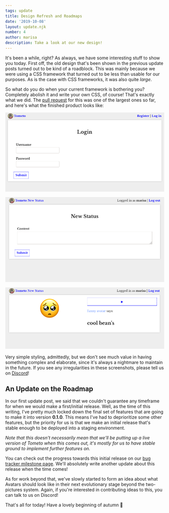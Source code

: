```yaml
---
tags: update
title: Design Refresh and Roadmaps
date: '2019-10-08'
layout: update.njk
number: 4
author: marisa
description: Take a look at our new design!
---
```

It's been a while, right? As always, we have some interesting stuff to show you today. First off, the old design that's been shown in the previous update posts turned out to be kind of a roadblock. This was mainly because we were using a CSS framework that turned out to be less than usable for our purposes. As is the case with CSS frameworks, it was also quite _large_.

So what do you do when your current framework is bothering you? Completely abolish it and write your own CSS, of course! That's exactly what we did. The [pull request](https://marie.marisa.cloud/t/tometo/pulls/3) for this was one of the largest ones so far, and here's what the finished product looks like:

<img
  class="w-100"
  alt="A login screen"
  src="/img/uploads/sc1.png"
  />

<img
  class="w-100"
  alt="A status creation screen"
  src="/img/uploads/sc2.png"
  />

<img
  class="w-100"
  alt="A status view screen"
  src="/img/uploads/sc3.png"
  />

Very simple styling, admittedly, but we don't see much value in having something complex and elaborate, since it's always a nightmare to maintain in the future. If you see any irregularities in these screenshots, please tell us on [Discord](https://discord.gg/xqTEcaw)!

## An Update on the Roadmap

In our first update post, we said that we couldn't guarantee any timeframe for when we would make a first/initial release. Well, as the time of this writing, I've pretty much locked down the final set of features that are going to make it into version **0.1.0**. This means I've had to deprioritize some other features, but the priority for us is that we make an initial release that's stable enough to be deployed into a staging environment.

_Note that this doesn't necessarily mean that we'll be putting up a live version of Tometo when this comes out, it's mostly for us to have stable ground to implement further features on._

You can check out the progress towards this initial release on our [bug tracker milestone page](https://bugs.marisa.cloud/versions/1). We'll absolutely write another update about this release when the time comes!

As for work beyond that, we've slowly started to form an idea about what Avatars should look like in their next evolutionary stage beyond the two-pictures system. Again, if you're interested in contributing ideas to this, you can talk to us on Discord!

That's all for today! Have a lovely beginning of autumn 🍂
